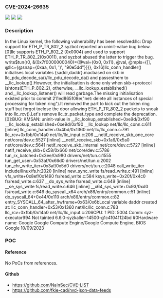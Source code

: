 ### [CVE-2024-26635](https://cve.mitre.org/cgi-bin/cvename.cgi?name=CVE-2024-26635)
![](https://img.shields.io/static/v1?label=Product&message=Linux&color=blue)
![](https://img.shields.io/static/v1?label=Version&message=211ed865108e%3C%20165ad1e22779%20&color=brighgreen)
![](https://img.shields.io/static/v1?label=Vulnerability&message=n%2Fa&color=brighgreen)

### Description

In the Linux kernel, the following vulnerability has been resolved:llc: Drop support for ETH_P_TR_802_2.syzbot reported an uninit-value bug below. [0]llc supports ETH_P_802_2 (0x0004) and used to support ETH_P_TR_802_2(0x0011), and syzbot abused the latter to trigger the bug.  write$tun(r0, &(0x7f0000000040)={@val={0x0, 0x11}, @val, @mpls={[], @llc={@snap={0xaa, 0x1, ')', "90e5dd"}}}}, 0x16)llc_conn_handler() initialises local variables {saddr,daddr}.macbased on skb in llc_pdu_decode_sa()/llc_pdu_decode_da() and passesthem to __llc_lookup().However, the initialisation is done only when skb->protocol ishtons(ETH_P_802_2), otherwise, __llc_lookup_established() and__llc_lookup_listener() will read garbage.The missing initialisation existed prior to commit 211ed865108e("net: delete all instances of special processing for token ring").It removed the part to kick out the token ring stuff but forgot toclose the door allowing ETH_P_TR_802_2 packets to sneak into llc_rcv().Let's remove llc_tr_packet_type and complete the deprecation.[0]:BUG: KMSAN: uninit-value in __llc_lookup_established+0xe9d/0xf90 __llc_lookup_established+0xe9d/0xf90 __llc_lookup net/llc/llc_conn.c:611 [inline] llc_conn_handler+0x4bd/0x1360 net/llc/llc_conn.c:791 llc_rcv+0xfbb/0x14a0 net/llc/llc_input.c:206 __netif_receive_skb_one_core net/core/dev.c:5527 [inline] __netif_receive_skb+0x1a6/0x5a0 net/core/dev.c:5641 netif_receive_skb_internal net/core/dev.c:5727 [inline] netif_receive_skb+0x58/0x660 net/core/dev.c:5786 tun_rx_batched+0x3ee/0x980 drivers/net/tun.c:1555 tun_get_user+0x53af/0x66d0 drivers/net/tun.c:2002 tun_chr_write_iter+0x3af/0x5d0 drivers/net/tun.c:2048 call_write_iter include/linux/fs.h:2020 [inline] new_sync_write fs/read_write.c:491 [inline] vfs_write+0x8ef/0x1490 fs/read_write.c:584 ksys_write+0x20f/0x4c0 fs/read_write.c:637 __do_sys_write fs/read_write.c:649 [inline] __se_sys_write fs/read_write.c:646 [inline] __x64_sys_write+0x93/0xd0 fs/read_write.c:646 do_syscall_x64 arch/x86/entry/common.c:51 [inline] do_syscall_64+0x44/0x110 arch/x86/entry/common.c:82 entry_SYSCALL_64_after_hwframe+0x63/0x6bLocal variable daddr created at: llc_conn_handler+0x53/0x1360 net/llc/llc_conn.c:783 llc_rcv+0xfbb/0x14a0 net/llc/llc_input.c:206CPU: 1 PID: 5004 Comm: syz-executor994 Not tainted 6.6.0-syzkaller-14500-g1c41041124bd #0Hardware name: Google Google Compute Engine/Google Compute Engine, BIOS Google 10/09/2023

### POC

#### Reference
No PoCs from references.

#### Github
- https://github.com/NaInSec/CVE-LIST
- https://github.com/fkie-cad/nvd-json-data-feeds

